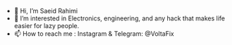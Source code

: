 - 👋 Hi, I’m Saeid Rahimi
- 👀 I’m interested in Electronics, engineering, and any hack that makes life easier for lazy people.
- 📫 How to reach me :  Instagram & Telegram: @VoltaFix

<!---
SidsMarvelousRobot/SidsMarvelousRobot is a ✨ special ✨ repository because its `README.md` (this file) appears on your GitHub profile.
You can click the Preview link to take a look at your changes.
--->
